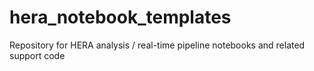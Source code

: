 # hera_notebook_templates
Repository for HERA analysis / real-time pipeline notebooks and related support code
